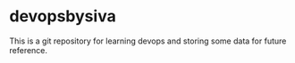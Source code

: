 # devopsbysiva

This is a git repository for learning devops and storing some data for future reference.


